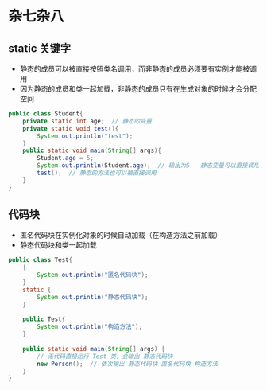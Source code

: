# 杂七杂八

## static 关键字

- 静态的成员可以被直接按照类名调用，而非静态的成员必须要有实例才能被调用
- 因为静态的成员和类一起加载，非静态的成员只有在生成对象的时候才会分配空间

```java
public class Student{
	private static int age;  // 静态的变量
	private static void test(){
        System.out.println("test");
    }
    public static void main(String[] args){
        Student.age = 5;
        System.out.println(Student.age);  // 输出为5   静态变量可以直接调用、赋值
        test();  // 静态的方法也可以被直接调用
    }
}
```

## 代码块

- 匿名代码块在实例化对象的时候自动加载（在构造方法之前加载）
- 静态代码块和类一起加载

```java
public class Test{
	{
		System.out.println("匿名代码块");
	}
	static {
		System.out.println("静态代码块");
	}
    
    public Test{
        System.out.println("构造方法");
    }
    
    public static void main(String[] args) {
    	// 无代码直接运行 Test 类，会输出 静态代码块
        new Person();  // 依次输出 静态代码块 匿名代码块 构造方法  
    }
}
```

